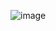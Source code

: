 ![image](https://github.com/Avers66/MemoryImageGenerator/assets/122222024/3e74bc93-dadf-4c05-96b5-1a41ef85d635)
